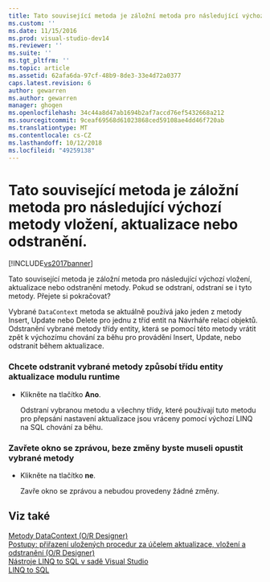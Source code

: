 ```yaml
---
title: Tato související metoda je záložní metoda pro následující výchozí vložení, aktualizace nebo odstranění metody | Dokumentace Microsoftu
ms.custom: ''
ms.date: 11/15/2016
ms.prod: visual-studio-dev14
ms.reviewer: ''
ms.suite: ''
ms.tgt_pltfrm: ''
ms.topic: article
ms.assetid: 62afa6da-97cf-48b9-8de3-33e4d72a0377
caps.latest.revision: 6
author: gewarren
ms.author: gewarren
manager: ghogen
ms.openlocfilehash: 34c44a8d47ab1694b2af7accd76ef5432668a212
ms.sourcegitcommit: 9ceaf69568d61023868ced59108ae4dd46f720ab
ms.translationtype: MT
ms.contentlocale: cs-CZ
ms.lasthandoff: 10/12/2018
ms.locfileid: "49259138"
---
```

# <a name="this-related-method-is-the-backing-method-for-the-following-default-insert-update-or-delete-methods"></a>Tato související metoda je záložní metoda pro následující výchozí metody vložení, aktualizace nebo odstranění.
[!INCLUDE[vs2017banner](../includes/vs2017banner.md)]

  
Tato související metoda je záložní metoda pro následující výchozí vložení, aktualizace nebo odstranění metody. Pokud se odstraní, odstraní se i tyto metody. Přejete si pokračovat?  
  
 Vybrané `DataContext` metoda se aktuálně používá jako jeden z metody Insert, Update nebo Delete pro jednu z tříd entit na Návrháře relací objektů. Odstranění vybrané metody třídy entity, která se pomocí této metody vrátit zpět k výchozímu chování za běhu pro provádění Insert, Update, nebo odstranit během aktualizace.  
  
### <a name="to-delete-the-selected-method-causing-the-entity-class-to-use-runtime-updates"></a>Chcete odstranit vybrané metody způsobí třídu entity aktualizace modulu runtime  
  
-   Klikněte na tlačítko **Ano**.  
  
     Odstraní vybranou metodu a všechny třídy, které používají tuto metodu pro přepsání nastavení aktualizace jsou vráceny pomocí výchozí LINQ na SQL chování za běhu.  
  
### <a name="to-close-the-message-box-leaving-the-selected-method-unchanged"></a>Zavřete okno se zprávou, beze změny byste museli opustit vybrané metody  
  
-   Klikněte na tlačítko **ne**.  
  
     Zavře okno se zprávou a nebudou provedeny žádné změny.  
  
## <a name="see-also"></a>Viz také  
 [Metody DataContext (O/R Designer)](../data-tools/datacontext-methods-o-r-designer.md)   
 [Postupy: přiřazení uložených procedur za účelem aktualizace, vložení a odstranění (O/R Designer)](../data-tools/how-to-assign-stored-procedures-to-perform-updates-inserts-and-deletes-o-r-designer.md)   
 [Nástroje LINQ to SQL v sadě Visual Studio](../data-tools/linq-to-sql-tools-in-visual-studio2.md)   
 [LINQ to SQL](http://msdn.microsoft.com/library/73d13345-eece-471a-af40-4cc7a2f11655)

